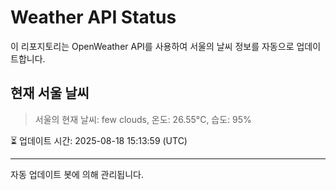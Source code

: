 
# Weather API Status

이 리포지토리는 OpenWeather API를 사용하여 서울의 날씨 정보를 자동으로 업데이트합니다.

## 현재 서울 날씨
> 서울의 현재 날씨: few clouds, 온도: 26.55°C, 습도: 95%

⏳ 업데이트 시간: 2025-08-18 15:13:59 (UTC)

---
자동 업데이트 봇에 의해 관리됩니다.
